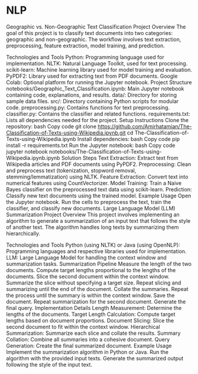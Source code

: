 # NLP
Geographic vs. Non-Geographic Text Classification
Project Overview
The goal of this project is to classify text documents into two categories: geographic and non-geographic. The workflow involves text extraction, preprocessing, feature extraction, model training, and prediction.

Technologies and Tools
Python: Programming language used for implementation.
NLTK: Natural Language Toolkit, used for text processing.
scikit-learn: Machine learning library used for model training and evaluation.
PyPDF2: Library used for extracting text from PDF documents.
Google Colab: Optional platform for running the Jupyter notebook.
Project Structure
notebooks/Geographic_Text_Classification.ipynb: Main Jupyter notebook containing code, explanations, and results.
data/: Directory for storing sample data files.
src/: Directory containing Python scripts for modular code.
preprocessing.py: Contains functions for text preprocessing.
classifier.py: Contains the classifier and related functions.
requirements.txt: Lists all dependencies needed for the project.
Setup Instructions
Clone the repository:
bash
Copy code
git clone https://github.com/Amirhatamian/The-Classification-of-Texts-using-Wikipedia.ipynb.git
cd The-Classification-of-Texts-using-Wikipedia.ipynb
Install dependencies:
bash
Copy code
pip install -r requirements.txt
Run the Jupyter notebook:
bash
Copy code
jupyter notebook notebooks/The-Classification-of-Texts-using-Wikipedia.ipynb.ipynb
Solution Steps
Text Extraction: Extract text from Wikipedia articles and PDF documents using PyPDF2.
Preprocessing: Clean and preprocess text (tokenization, stopword removal, stemming/lemmatization) using NLTK.
Feature Extraction: Convert text into numerical features using CountVectorizer.
Model Training: Train a Naive Bayes classifier on the preprocessed text data using scikit-learn.
Prediction: Classify new text documents using the trained model.
Example Usage
Open the Jupyter notebook.
Run the cells to preprocess the text, train the classifier, and classify new documents.
Large Language Model (LLM) Summarization
Project Overview
This project involves implementing an algorithm to generate a summarization of an input text that follows the style of another text. The algorithm handles long texts by summarizing them hierarchically.

Technologies and Tools
Python (using NLTK) or Java (using OpenNLP): Programming languages and respective libraries used for implementation.
LLM: Large Language Model for handling the context window and summarization tasks.
Summarization Pipeline
Measure the length of the two documents.
Compute target lengths proportional to the lengths of the documents.
Slice the second document within the context window.
Summarize the slice without specifying a target size.
Repeat slicing and summarizing until the end of the document.
Collate the summaries.
Repeat the process until the summary is within the context window.
Save the document.
Repeat summarization for the second document.
Generate the final query.
Implementation Details
Length Measurement: Determine the lengths of the documents.
Target Length Calculation: Compute target lengths based on document proportions.
Document Slicing: Slice the second document to fit within the context window.
Hierarchical Summarization: Summarize each slice and collate the results.
Summary Collation: Combine all summaries into a cohesive document.
Query Generation: Create the final summarized document.
Example Usage
Implement the summarization algorithm in Python or Java.
Run the algorithm with the provided input texts.
Generate the summarized output following the style of the input text.

